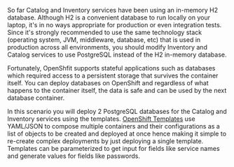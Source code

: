So far Catalog and Inventory services have been using an in-memory H2 database. Although H2 
is a convenient database to run locally on your laptop, it's in no ways appropriate for production or 
even integration tests. Since it's strongly recommended to use the same technology stack (operating 
system, JVM, middleware, database, etc) that is used in production across all environments, you 
should modify Inventory and Catalog services to use PostgreSQL instead of the H2 in-memory database.

Fortunately, OpenShfit supports stateful applications such as databases which required access to 
a persistent storage that survives the container itself. You can deploy databases on OpenShift and 
regardless of what happens to the container itself, the data is safe and can be used by the next 
database container.

In this scenario you will deploy 2 PostgreSQL databases for the Catalog and Inventory services 
using the templates. [OpenShift Templates](https://docs.openshift.com/container-platform/3.6/dev_guide/templates.html) 
use YAML/JSON to compose multiple containers and their configurations as a list of objects to 
be created and deployed at once hence making it simple to re-create complex deployments by just 
deploying a single template. Templates can be parameterized to get input for fields like service 
names and generate values for fields like passwords.
